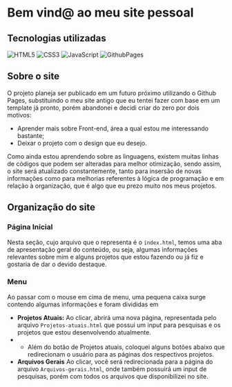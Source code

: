 # Bem vind@ ao meu site pessoal

## Tecnologias utilizadas

![HTML5](https://img.shields.io/badge/html5-%23E34F26.svg?style=for-the-badge&logo=html5&logoColor=white) 
![CSS3](https://img.shields.io/badge/css3-%231572B6.svg?style=for-the-badge&logo=css3&logoColor=white) 
![JavaScript](https://img.shields.io/badge/javascript-%23323330.svg?style=for-the-badge&logo=javascript&logoColor=%23F7DF1E) 
![GithubPages](https://img.shields.io/badge/github%20pages-121013?style=for-the-badge&logo=github&logoColor=white)

## Sobre o site

O projeto planeja ser publicado em um futuro próximo utilizando o Github Pages, substituindo o meu site antigo que eu tentei fazer com base em um template já pronto, porém abandonei e decidi criar do zero por dois motivos: 
* Aprender mais sobre Front-end, área a qual estou me interessando bastante;
* Deixar o projeto com o design que eu desejo.

Como ainda estou aprendendo sobre as linguagens, existem muitas linhas de códigos que podem ser alteradas para melhor otimização, sendo assim, o site será atualizado constantemente, tanto para insersão de novas informações como para melhorias referentes à lógica de programação e em relação à organização, que é algo que eu prezo muito nos meus projetos.

## Organização do site
### Página Inicial
Nesta seção, cujo arquivo que o representa é o `index.html`, temos uma aba de apresentação geral do conteúdo, ou seja, algumas informações relevantes sobre mim e alguns projetos que estou fazendo ou já fiz e gostaria de dar o devido destaque. 

### Menu
Ao passar com o mouse em cima de menu, uma pequena caixa surge contendo algumas informações e foram divididas em
* **Projetos Atuais:** Ao clicar, abrirá uma nova página, representada pelo arquivo `Projetos-atuais.html` que possui um input para pesquisas e os projetos que estou desenvolvendo atualmente. 
* * Além do botão de Projetos atuais, coloquei alguns botões abaixo que redirecionam o usuário para as páginas dos respectivos projetos.
* **Arquivos Gerais** Ao clicar, você será redirecionada para a página do arquivo `Arquivos-gerais.html`, onde também possuirá um input de pesquisas, porém com todos os arquivos que disponibilizei no site.
